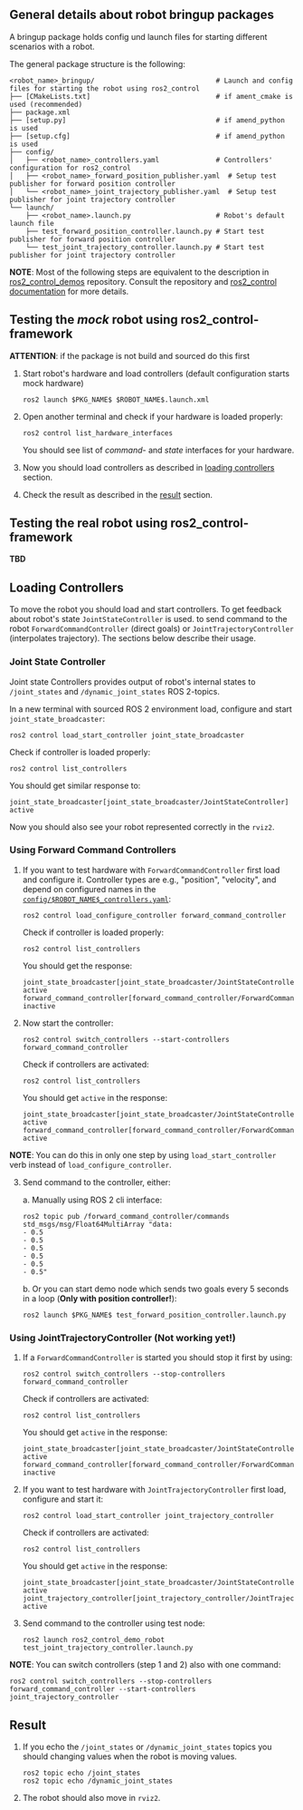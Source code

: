 

## General details about robot bringup packages

A bringup package holds config und launch files for starting different scenarios with a robot.

The general package structure is the following:

```
<robot_name>_bringup/                              # Launch and config files for starting the robot using ros2_control
├── [CMakeLists.txt]                               # if ament_cmake is used (recommended)
├── package.xml
├── [setup.py]                                     # if amend_python is used
├── [setup.cfg]                                    # if amend_python is used
├── config/
│   ├── <robot_name>_controllers.yaml              # Controllers' configuration for ros2_control
│   ├── <robot_name>_forward_position_publisher.yaml  # Setup test publisher for forward position controller
│   └── <robot_name>_joint_trajectory_publisher.yaml  # Setup test publisher for joint trajectory controller
└── launch/
    ├── <robot_name>.launch.py                     # Robot's default launch file
    ├── test_forward_position_controller.launch.py # Start test publisher for forward position controller
    └── test_joint_trajectory_controller.launch.py # Start test publisher for joint trajectory controller

```

**NOTE**: Most of the following steps are equivalent to the description in [ros2_control_demos](https://github.com/ros-controls/ros2_control_demos) repository.
Consult the repository and [ros2_control documentation](https://ros-controls.github.io/control.ros.org/) for more details.


## Testing the *mock* robot using ros2_control-framework

**ATTENTION**: if the package is not build and sourced do this first

1. Start robot's hardware and load controllers (default configuration starts mock hardware)
   ```
   ros2 launch $PKG_NAME$ $ROBOT_NAME$.launch.xml
   ```

2. Open another terminal and check if your hardware is loaded properly:
   ```
   ros2 control list_hardware_interfaces
   ```
   You should see list of *command*- and *state* interfaces for your hardware.

3. Now you should load controllers as described in [loading controllers](#loading-controllers) section.

4. Check the result as described in the [result](#result) section.


## Testing the real robot using ros2_control-framework

**TBD**


## Loading Controllers

To move the robot you should load and start controllers.
To get feedback about robot's state `JointStateController` is used.
to send command to the robot `ForwardCommandController` (direct goals) or `JointTrajectoryController` (interpolates trajectory).
The sections below describe their usage.

### Joint State Controller
Joint state Controllers provides output of robot's internal states to `/joint_states` and `/dynamic_joint_states` ROS 2-topics.

In a new terminal with sourced ROS 2 environment load, configure and start `joint_state_broadcaster`:
  ```
  ros2 control load_start_controller joint_state_broadcaster
  ```
Check if controller is loaded properly:
 ```
 ros2 control list_controllers
 ```
You should get similar response to:
 ```
 joint_state_broadcaster[joint_state_broadcaster/JointStateController] active
 ```

Now you should also see your robot represented correctly in the `rviz2`.

### Using Forward Command Controllers

1. If you want to test hardware with `ForwardCommandController` first load and configure it. Controller types are e.g., "position", "velocity", and depend on configured names in the [`config/$ROBOT_NAME$_controllers.yaml`](config/$ROBOT_NAME$_controllers.yaml):
   ```
   ros2 control load_configure_controller forward_command_controller
   ```
   Check if controller is loaded properly:
   ```
   ros2 control list_controllers
   ```
   You should get the response:
   ```
   joint_state_broadcaster[joint_state_broadcaster/JointStateController] active
   forward_command_controller[forward_command_controller/ForwardCommandController] inactive
   ```

2. Now start the controller:
   ```
   ros2 control switch_controllers --start-controllers forward_command_controller
   ```
   Check if controllers are activated:
   ```
   ros2 control list_controllers
   ```
   You should get `active` in the response:
   ```
   joint_state_broadcaster[joint_state_broadcaster/JointStateController] active
   forward_command_controller[forward_command_controller/ForwardCommandController] active
   ```

**NOTE**: You can do this in only one step by using `load_start_controller` verb instead of `load_configure_controller`.

3. Send command to the controller, either:

   a. Manually using ROS 2 cli interface:
   ```
   ros2 topic pub /forward_command_controller/commands std_msgs/msg/Float64MultiArray "data:
   - 0.5
   - 0.5
   - 0.5
   - 0.5
   - 0.5
   - 0.5"
   ```
   b. Or you can start demo node which sends two goals every 5 seconds in a loop (**Only with position controller!**):
   ```
   ros2 launch $PKG_NAME$ test_forward_position_controller.launch.py
   ```

### Using JointTrajectoryController (**Not working yet!**)

1. If a `ForwardCommandController` is started you should stop it first by using:
   ```
   ros2 control switch_controllers --stop-controllers forward_command_controller
   ```
   Check if controllers are activated:
   ```
   ros2 control list_controllers
   ```
   You should get `active` in the response:
   ```
   joint_state_broadcaster[joint_state_broadcaster/JointStateController] active
   forward_command_controller[forward_command_controller/ForwardCommandController] inactive
   ```

2. If you want to test hardware with `JointTrajectoryController` first load, configure and start it:
   ```
   ros2 control load_start_controller joint_trajectory_controller
   ```
   Check if controllers are activated:
   ```
   ros2 control list_controllers
   ```
   You should get `active` in the response:
   ```
   joint_state_broadcaster[joint_state_broadcaster/JointStateController] active
   joint_trajectory_controller[joint_trajectory_controller/JointTrajectoryController] active
   ```

3. Send command to the controller using test node:
   ```
   ros2 launch ros2_control_demo_robot test_joint_trajectory_controller.launch.py
   ```

**NOTE**: You can switch controllers (step 1 and 2) also with one command:
```
ros2 control switch_controllers --stop-controllers forward_command_controller --start-controllers joint_trajectory_controller
```


## Result

1. If you echo the `/joint_states` or `/dynamic_joint_states` topics you should changing values when the robot is moving values.
   ```
   ros2 topic echo /joint_states
   ros2 topic echo /dynamic_joint_states
   ```

3. The robot should also move in `rviz2`.
